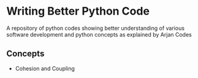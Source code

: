 # Writing Better Python Code

A repository of python codes showing better understanding of various software development and python concepts 
as explained by Arjan Codes

## Concepts

- Cohesion and Coupling 